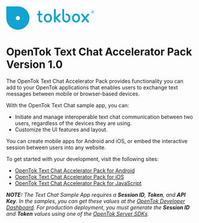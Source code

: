 ![logo](tokbox-logo.png)

# OpenTok Text Chat Accelerator Pack<br/>Version 1.0

The OpenTok Text Chat Accelerator Pack provides functionality you can add to your OpenTok applications that enables users to exchange text messages between mobile or browser-based devices. 

With the OpenTok Text Chat sample app, you can:

- Initiate and manage interoperable text chat communication between two users, regardless of the devices they are using.
- Customize the UI features and layout.

You can create mobile apps for Android and iOS, or embed the interactive session between users into any website. 

To get started with your development, visit the following sites:

- [OpenTok Text Chat Accelerator Pack for Android](./android)
- [OpenTok Text Chat Accelerator Pack for iOS](./iOS)
- [OpenTok Text Chat Accelerator Pack for JavaScript](./js)

_**NOTE:** The Text Chat Sample App requires a **Session ID**, **Token**, and **API Key**. In the samples, you can get these values at the [OpenTok Developer Dashboard](https://dashboard.tokbox.com/). For production deployment, you must generate the **Session ID** and **Token** values using one of the [OpenTok Server SDKs](https://tokbox.com/developer/sdks/server/)._

